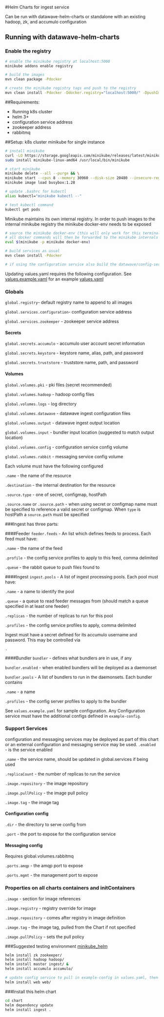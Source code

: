 #Helm Charts for ingest service

Can be run with datawave-helm-charts or standalone with an existing hadoop, zk, and accumulo configuration

## Running with datawave-helm-charts

### Enable the registry
```bash
# enable the minikube registry at localhost:5000
minikube addons enable registry

# build the images
mvn clean package -Pdocker

# create the minikube registry tags and push to the registry
mvn clean install -Pdocker -Ddocker.registry="localhost:5000/" -DpushImage -DskipDockerBuild
```

##Requirements:
* Running k8s cluster
* helm 3+
* configuration service address
* zookeeper address
* rabbitmq

##Setup:
k8s cluster
minikube for single instance

```bash
# install minikube
curl -LO https://storage.googleapis.com/minikube/releases/latest/minikube-linux-amd64
sudo install minikube-linux-amd64 /usr/local/bin/minikube
```

```bash
# start minikube
minikube delete --all --purge && \
minikube start --cpus 8 --memory 30960 --disk-size 20480 --insecure-registry="containeryard.evoforge.org" && \
minikube image load busybox:1.28
```

```bash
# update .bashrc for kubectl
alias kubectl="minikube kubectl --"
```

```bash
# test kubectl command
kubectl get pods
```

Minikube maintains its own internal registry. In order to push images to the internal minikube registry the minikube docker-env needs to be exposed
```bash
# source the minikube docker-env (this will only work for this terminal)
# all docker commands will then be forwarded to the minikube internals 
eval $(minikube -p minikube docker-env)

# build services as usual
mvn clean install -Pdocker

# if using the configuration service also build the datawave/config-service image

```

Updating values.yaml requires the following configuration. See [values.example.yaml](values.example.yaml) for an example [values.yaml](values.yaml)
### Globals
`global.registry`- default registry name to append to all images

`global.services.configuration`- configuration service address

`global.services.zookeeper` - zookeeper service address

#### Secrets
`global.secrets.accumulo` - accumulo user account secret information

`global.secrets.keystore` - keystore name, alias, path, and password

`global.secrets.truststore` - truststore name, path, and password

#### Volumes
`global.volumes.pki` - pki files (secret recommended)

`global.volumes.hadoop` - hadoop config files

`global.volumes.logs` - log directory

`global.volumes.datawave` - datawave ingest configuration files

`global.volumes.output` - datawave ingest output location

`global.volumes.input` - bundler input location (suggested to match output location)

`global.volumes.config` - configuration service config volume

`global.volumes.rabbit` - messaging service config volume

Each volume must have the following configured

`.name` - the name of the resource

`.destination` - the internal destination for the resource

`.source.type` - one of secret, configmap, hostPath

`.source.name` or `.source.path` - when using secret or configmap name must be specified to reference a valid secret or configmap. When `type` is hostPath a `source.path` must be specified

###Ingest has three parts:

####Feeder
`feeder.feeds` - An list which defines feeds to process. Each feed must have:

`.name` - the name of the feed

`.profile` - the config service profiles to apply to this feed, comma delimited

`.queue` - the rabbit queue to push files found to

####Ingest
`ingest.pools` - A list of ingest processing pools. Each pool must have:

`.name` - a name to identify the pool

`.queue` - a queue to read feeder messages from (should match a queue specified in at least one feeder)

`.replicas` - the number of replicas to run for this pool

`.profiles` - the config service profiles to apply, comma delimited

Ingest must have a secret defined for its accumulo username and password. This may be controlled via

`.`

####Bundler
`bundler` - defines what bundlers are in use, if any

`bundler.enabled` - when enabled bundlers will be deployed as a daemonset

`bundler.pools` - A list of bundlers to run in the daemonsets. Each bundler contains

`.name` - a name

`.profiles` - the config server profiles to apply to the bundler

See `values.example.yaml` for sample configuration. Any Configuration service must have the additional configs defined in `example-config`. 

### Support Services
configuration and messaging services may be deployed as part of this chart or an external configuration and messaging service may be used. 
`.enabled` - is the service enabled

`.name` - the service name, should be updated in global.services if being used

`.replicaCount` - the number of replicas to run the service

`.image.repository` - the image repository

`.image.pullPolicy` - the image pull policy

`.image.tag` - the image tag

#### Configuration config
`.dir` - the directory to serve config from

`.port` - the port to expose for the configuration service

#### Messaging config
 Requires global.volumes.rabbitmq

`.ports.amqp` - the amqp port to expose

`.ports.mgmt` - the management port to expose

### Properties on all charts containers and initContainers
`.image` - section for image references

`.image.registry` - registry override for image

`.image.repository` - comes after registry in image definition

`.image.tag` - the image tag, pulled from the Chart if not specified

`.image.pullPolicy` - sets the pull policy

###Suggested testing environment 
[minikube_helm](https://gitlab.evoforge.org/warehouses1/minikube_helm)
```bash
helm install zk zookeeper/
helm install hadoop hadoop/
helm install master ingest/ &
helm install accumulo accumulo/

# update config service to pull in example-config in values.yaml, then
helm install web web/

```

###Install this helm chart
```bash
cd chart
helm dependency update
helm install ingest .
```